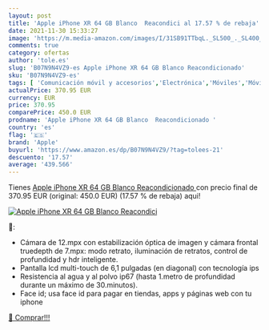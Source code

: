 ```yaml
---
layout: post
title: 'Apple iPhone XR 64 GB Blanco  Reacondici al 17.57 % de rebaja'
date: 2021-11-30 15:33:27
image: 'https://m.media-amazon.com/images/I/31SB91TTbqL._SL500_._SL400_.jpg'
comments: true
category: ofertas
author: 'tole.es'
slug: 'B07N9N4VZ9-es Apple iPhone XR 64 GB Blanco Reacondicionado'
sku: 'B07N9N4VZ9-es'
tags: [ 'Comunicación móvil y accesorios','Electrónica','Móviles','Móviles y smartphones libres','apple','iphone', ]
actualPrice: 370.95 EUR
currency: EUR
price: 370.95
comparePrice: 450.0 EUR
prodname: 'Apple iPhone XR 64 GB Blanco  Reacondicionado '
country: 'es'
flag: '🇪🇸'
brand: 'Apple'
buyurl: 'https://www.amazon.es/dp/B07N9N4VZ9/?tag=tolees-21'
descuento: '17.57'
average: '439.566'
---
```


Tienes [Apple iPhone XR 64 GB Blanco  Reacondicionado ](https://www.amazon.es/dp/B07N9N4VZ9/?tag=tolees-21) con precio final de  370.95 EUR (original: 450.0 EUR) (17.57 %  de rebaja) aqui!

[![Apple iPhone XR 64 GB Blanco  Reacondici](https://m.media-amazon.com/images/I/31SB91TTbqL._SL500_._SL400_.jpg)](https://www.amazon.es/dp/B07N9N4VZ9/?tag=tolees-21)

🔎:

- Cámara de 12.mpx con estabilización óptica de imagen y cámara frontal truedepth de 7.mpx: modo retrato, iluminación de retratos, control de profundidad y hdr inteligente.
- Pantalla lcd multi-touch de 6,1 pulgadas (en diagonal) con tecnología ips
- Resistencia al agua y al polvo ip67 (hasta 1.metro de profundidad durante un máximo de 30.minutos).
- Face id; usa face id para pagar en tiendas, apps y páginas web con tu iphone

[🛒 Comprar!!!](https://www.amazon.es/dp/B07N9N4VZ9/?tag=tolees-21)
